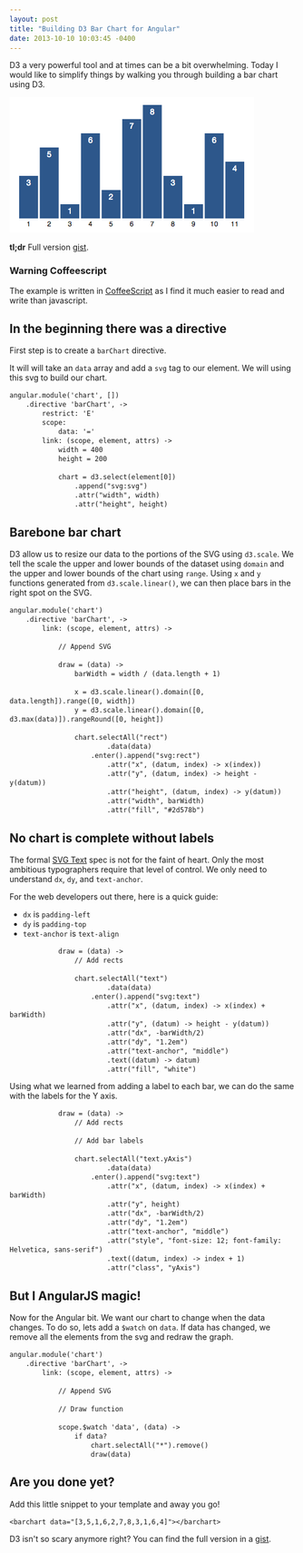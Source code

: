 ```yaml
---
layout: post
title: "Building D3 Bar Chart for Angular"
date: 2013-10-10 10:03:45 -0400
---
```


D3 a very powerful tool
and at times can be a bit overwhelming.
Today I would like to simplify things
by walking you through building a bar chart using D3.

![Demo Bar Chart][d3-bar-chart]

**tl;dr** Full version [gist][gist].

### Warning Coffeescript

The example is written in [CoffeeScript][coffee] as I find it much easier to read
and write than javascript.

## In the beginning there was a directive

First step is to create a `barChart` directive.

It will will take an `data` array
and add a `svg` tag to our element.
We will using this svg to build our chart.

```
angular.module('chart', [])
    .directive 'barChart', ->
        restrict: 'E'
        scope:
            data: '='
        link: (scope, element, attrs) ->
            width = 400
            height = 200

            chart = d3.select(element[0])
                .append("svg:svg")
                .attr("width", width)
                .attr("height", height)
```

## Barebone bar chart

D3 allow us to resize our data
to the portions of the SVG using `d3.scale`.
We tell the scale the upper and lower bounds of the dataset using `domain`
and the upper and lower bounds of the chart using `range`.
Using `x` and `y` functions generated from `d3.scale.linear()`,
we can then place bars in the right spot on the SVG.

```
angular.module('chart')
    .directive 'barChart', ->
        link: (scope, element, attrs) ->

            // Append SVG

            draw = (data) ->
                barWidth = width / (data.length + 1)

                x = d3.scale.linear().domain([0, data.length]).range([0, width])
                y = d3.scale.linear().domain([0, d3.max(data)]).rangeRound([0, height])

                chart.selectAll("rect")
                        .data(data)
                    .enter().append("svg:rect")
                        .attr("x", (datum, index) -> x(index))
                        .attr("y", (datum, index) -> height - y(datum))
                        .attr("height", (datum, index) -> y(datum))
                        .attr("width", barWidth)
                        .attr("fill", "#2d578b")
```

## No chart is complete without labels

The formal [SVG Text][svg-spec] spec is not for the faint of heart.
Only the most ambitious typographers require that level of control.
We only need to understand `dx`, `dy`, and `text-anchor`.

For the web developers out there,
here is a quick guide:

* `dx` is `padding-left`
* `dy` is `padding-top`
* `text-anchor` is `text-align`

```
            draw = (data) ->
                // Add rects

                chart.selectAll("text")
                        .data(data)
                    .enter().append("svg:text")
                        .attr("x", (datum, index) -> x(index) + barWidth)
                        .attr("y", (datum) -> height - y(datum))
                        .attr("dx", -barWidth/2)
                        .attr("dy", "1.2em") 
                        .attr("text-anchor", "middle")
                        .text((datum) -> datum)
                        .attr("fill", "white")
```

Using what we learned from adding a label to each bar,
we can do the same with the labels for the Y axis.

```
            draw = (data) ->
                // Add rects

                // Add bar labels

                chart.selectAll("text.yAxis")
                        .data(data)
                    .enter().append("svg:text")
                        .attr("x", (datum, index) -> x(index) + barWidth)
                        .attr("y", height)
                        .attr("dx", -barWidth/2)
                        .attr("dy", "1.2em")
                        .attr("text-anchor", "middle")
                        .attr("style", "font-size: 12; font-family: Helvetica, sans-serif")
                        .text((datum, index) -> index + 1)
                        .attr("class", "yAxis")
```

## But I AngularJS magic!

Now for the Angular bit.
We want our chart to change when the data changes.
To do so,
lets add a `$watch` on `data`.
If data has changed,
we remove all the elements from the svg
and redraw the graph.

```
angular.module('chart')
    .directive 'barChart', ->
        link: (scope, element, attrs) ->

            // Append SVG

            // Draw function

            scope.$watch 'data', (data) ->
                if data?
                    chart.selectAll("*").remove()
                    draw(data)

```

## Are you done yet?

Add this little snippet to your template and away you go!

```
<barchart data="[3,5,1,6,2,7,8,3,1,6,4]"></barchart>
```

D3 isn't so scary anymore right?
You can find the full version in a [gist][gist].

[coffee]: http://coffeescript.org/
[d3-bar-chart]: /img/d3-bar-chart.png
[gist]: https://gist.github.com/cgarvis/71a3e2ab7ac0fe59796e
[svg-spec]: http://www.w3.org/TR/SVG/text.html